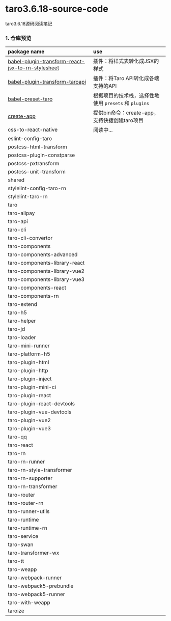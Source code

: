 # taro3.6.18-source-code
taro3.6.18源码阅读笔记

### 1. 仓库预览

| package name                                                                                                                | use                                   |
|:----------------------------------------------------------------------------------------------------------------------------|:--------------------------------------|
| [babel-plugin-transform-react-jsx-to-rn-stylesheet](./packages/babel-plugin-transform-react-jsx-to-rn-stylesheet/readme.md) | 插件：将样式表转化成JSX的样式                      |
| [babel-plugin-transform-taroapi](./packages/babel-plugin-transform-taroapi/readme.md)                                                                                              | 插件：将Taro API转化成各端支持的API               |
| [babel-preset-taro](./packages/babel-preset-taro/readme.md)                                                                                                           | 根据项目的技术栈，选择性地使用 `presets` 和 `plugins` |
| [create-app](./packages/create-app/readme.md)                                                                                                             | 提供bin命令：create-app，支持快捷创建taro项目  |
| css-to-react-native                                                                                                         | 阅读中...                                |
| eslint-config-taro                                                                                                          |                                       |
| postcss-html-transform                                                                                                      |                                       |
| postcss-plugin-constparse                                                                                                   |                                       |
| postcss-pxtransform                                                                                                         |                                       |
| postcss-unit-transform                                                                                                      |                                       |
| shared                                                                                                                      |                                       |
| stylelint-config-taro-rn                                                                                                    |                                       |
| stylelint-taro-rn                                                                                                           |                                       |
| taro                                                                                                                        |                                       |
| taro-alipay                                                                                                                 |                                       |
| taro-api                                                                                                                    |                                       |
| taro-cli                                                                                                                    |                                       |
| taro-cli-convertor                                                                                                          |                                       |
| taro-components                                                                                                             |                                       |
| taro-components-advanced                                                                                                    |                                       |
| taro-components-library-react                                                                                               |                                       |
| taro-components-library-vue2                                                                                                |                                       |
| taro-components-library-vue3                                                                                                |                                       |
| taro-components-react                                                                                                       |                                       |
| taro-components-rn                                                                                                          |                                       |
| taro-extend                                                                                                                 |                                       |
| taro-h5                                                                                                                     |                                       |
| taro-helper                                                                                                                 |                                       |
| taro-jd                                                                                                                     |                                       |
| taro-loader                                                                                                                 |                                       |
| taro-mini-runner                                                                                                            |                                       |
| taro-platform-h5                                                                                                            |                                       |
| taro-plugin-html                                                                                                            |                                       |
| taro-plugin-http                                                                                                            |                                       |
| taro-plugin-inject                                                                                                          |                                       |
| taro-plugin-mini-ci                                                                                                         |                                       |
| taro-plugin-react                                                                                                           |                                       |
| taro-plugin-react-devtools                                                                                                  |                                       |
| taro-plugin-vue-devtools                                                                                                    |                                       |
| taro-plugin-vue2                                                                                                            |                                       |
| taro-plugin-vue3                                                                                                            |                                       |
| taro-qq                                                                                                                     |                                       |
| taro-react                                                                                                                  |                                       |
| taro-rn                                                                                                                     |                                       |
| taro-rn-runner                                                                                                              |                                       |
| taro-rn-style-transformer                                                                                                   |                                       |
| taro-rn-supporter                                                                                                           |                                       |
| taro-rn-transformer                                                                                                         |                                       |
| taro-router                                                                                                                 |                                       |
| taro-router-rn                                                                                                              |                                       |
| taro-runner-utils                                                                                                           |                                       |
| taro-runtime                                                                                                                |                                       |
| taro-runtime-rn                                                                                                             |                                       |
| taro-service                                                                                                                |                                       |
| taro-swan                                                                                                                   |                                       |
| taro-transformer-wx                                                                                                         |                                       |
| taro-tt                                                                                                                     |                                       |
| taro-weapp                                                                                                                  |                                       |
| taro-webpack-runner                                                                                                         |                                       |
| taro-webpack5-prebundle                                                                                                     |                                       |
| taro-webpack5-runner                                                                                                        |                                       |
| taro-with-weapp                                                                                                             |                                       |
| taroize                                                                                                                     |                                       |


